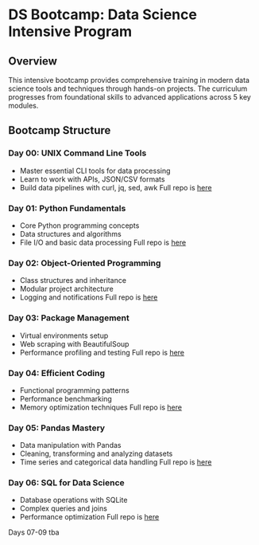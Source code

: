 # DS Bootcamp: Data Science Intensive Program

## Overview
This intensive bootcamp provides comprehensive training in modern data science tools and techniques through hands-on projects. The curriculum progresses from foundational skills to advanced applications across 5 key modules.

## Bootcamp Structure

### Day 00: UNIX Command Line Tools
- Master essential CLI tools for data processing
- Learn to work with APIs, JSON/CSV formats
- Build data pipelines with curl, jq, sed, awk
Full repo is [here](DS_Bootcamp.Day00)

### Day 01: Python Fundamentals
- Core Python programming concepts
- Data structures and algorithms
- File I/O and basic data processing
Full repo is [here](DS_Bootcamp.Day01)

### Day 02: Object-Oriented Programming
- Class structures and inheritance
- Modular project architecture
- Logging and notifications
Full repo is [here](DS_Bootcamp.Day02)

### Day 03: Package Management
- Virtual environments setup
- Web scraping with BeautifulSoup
- Performance profiling and testing
Full repo is [here](DS_Bootcamp.Day03)

### Day 04: Efficient Coding
- Functional programming patterns
- Performance benchmarking
- Memory optimization techniques
Full repo is [here](DS_Bootcamp.Day04)

### Day 05: Pandas Mastery
- Data manipulation with Pandas
- Cleaning, transforming and analyzing datasets
- Time series and categorical data handling
Full repo is [here](DS_Bootcamp.Day05)

### Day 06: SQL for Data Science
- Database operations with SQLite
- Complex queries and joins
- Performance optimization
Full repo is [here](DS_Bootcamp.Day06)

Days 07-09 tba

